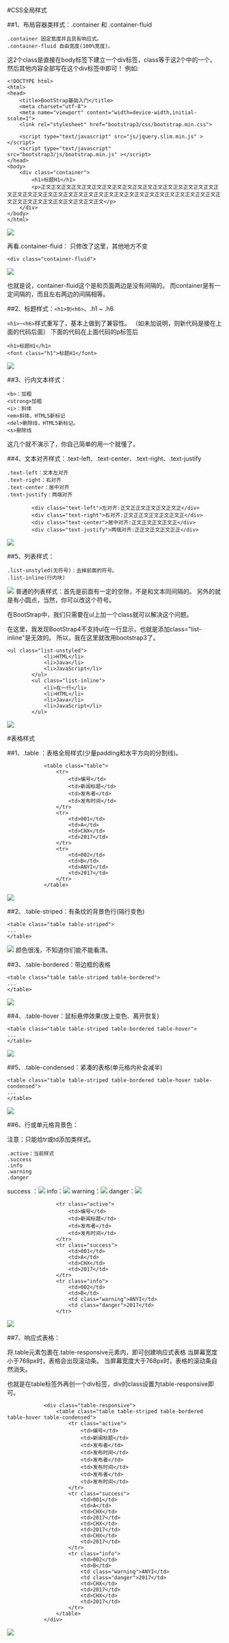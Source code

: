 ﻿


#CSS全局样式

##1、布局容器类样式：.container 和 .container-fluid
```
.container 固定宽度并且具有响应式。
.container-fluid 自由宽度(100%宽度)。
```
这2个class是直接在body标签下建立一个div标签，class等于这2个中的一个。
然后其他内容全部写在这个div标签中即可！
例如:

```
<!DOCTYPE html>
<html>
<head>
	<title>BootStrap基础入门</title>
	<meta charset="utf-8">
	<meta name="viewport" content="width=device-width,initial-scale=1">
	<link rel="stylesheet" href="bootstrap3/css/bootstrap.min.css">
	
	<script type="text/javascript" src="js/jquery.slim.min.js" ></script>
	<script type="text/javascript" src="bootstrap3/js/bootstrap.min.js" ></script>
</head>
<body>
	<div class="container">
		<h1>标题H1</h1>
		<p>正文正文正文正文正文正文正文正文正文正文正文正文正文正文正文正文正文正文正文正文正文正文正文正文正文正文正文正文正文正文正文正文正文正文正文正文正文正文正文正文正文正文正文正文正文正文正文正文</p>
	</div>
</body>
</html>
```

![](http://img.blog.csdn.net/20170117204421502?watermark/2/text/aHR0cDovL2Jsb2cuY3Nkbi5uZXQvcXFfMjY1MjUyMTU=/font/5a6L5L2T/fontsize/400/fill/I0JBQkFCMA==/dissolve/70/gravity/SouthEast)

再看.container-fluid：
只修改了这里，其他地方不变
```
<div class="container-fluid">
```
![](http://img.blog.csdn.net/20170117204538190?watermark/2/text/aHR0cDovL2Jsb2cuY3Nkbi5uZXQvcXFfMjY1MjUyMTU=/font/5a6L5L2T/fontsize/400/fill/I0JBQkFCMA==/dissolve/70/gravity/SouthEast)

也就是说，container-fluid这个是和页面两边是没有间隔的。
而container是有一定间隔的，而且左右两边的间隔相等。


##2、标题样式：`<h1>到<h6>`、.h1 ~ .h6 

`<h1>~<h6>`样式重写了，基本上做到了兼容性。
（如未加说明，则新代码是接在上面的代码后面）
下面的代码在上面代码的p标签后
```
<h1>标题H1</h1>
<font class="h1">标题H1</font>
```

![](http://img.blog.csdn.net/20170117211214000?watermark/2/text/aHR0cDovL2Jsb2cuY3Nkbi5uZXQvcXFfMjY1MjUyMTU=/font/5a6L5L2T/fontsize/400/fill/I0JBQkFCMA==/dissolve/70/gravity/SouthEast)

##3、行内文本样式：

```
<b>：加粗
<strong>加粗
<i>：斜体
<em>斜体，HTML5新标记
<del>删除线，HTML5新标记。
<s>删除线
```
这几个就不演示了，你自己简单的用一个就懂了。

##4、文本对齐样式：.text-left、.text-center、.text-right、.text-justify

```
.text-left：文本左对齐
.text-right：右对齐
.text-center：居中对齐
.text-justify：两端对齐
```

```
		<div class="text-left">左对齐:正文正正文正文正文正文正</div>
		<div class="text-right">右对齐:正文正正文正文正文正文正</div>
		<div class="text-center">居中对齐:正文正文正文正文正</div>
		<div class="text-justify">两端对齐:正正文正文正文正正</div>
```
![](http://img.blog.csdn.net/20170117212440927?watermark/2/text/aHR0cDovL2Jsb2cuY3Nkbi5uZXQvcXFfMjY1MjUyMTU=/font/5a6L5L2T/fontsize/400/fill/I0JBQkFCMA==/dissolve/70/gravity/SouthEast)

##5、列表样式：

```
.list-unstyled(无符号)：去掉前面的符号。
.list-inline(行内块)
```
![](http://img.blog.csdn.net/20170117212715319?watermark/2/text/aHR0cDovL2Jsb2cuY3Nkbi5uZXQvcXFfMjY1MjUyMTU=/font/5a6L5L2T/fontsize/400/fill/I0JBQkFCMA==/dissolve/70/gravity/SouthEast)
普通的列表样式：首先是前面有一定的空隙，不是和文本同间隔的。
另外的就是有小圆点，当然，你可以改这个符号。

在BootStrap中，我们只需要在ul上加一个class就可以解决这个问题。

在这里，我发现BootStrap4不支持ul在一行显示，也就是添加class="list-inline"是无效的。
所以，我在这里就改用bootstrap3了。

```
<ul class="list-unstyled">
			<li>HTML</li>
			<li>Java</li>
			<li>JavaScript</li>
		</ul>
		<ul class="list-inline">
			<li>在一行</li>
			<li>HTML</li>
			<li>Java</li>
			<li>JavaScript</li>
		</ul>
```

![](http://img.blog.csdn.net/20170117220634372?watermark/2/text/aHR0cDovL2Jsb2cuY3Nkbi5uZXQvcXFfMjY1MjUyMTU=/font/5a6L5L2T/fontsize/400/fill/I0JBQkFCMA==/dissolve/70/gravity/SouthEast)


#表格样式

##1、.table ：表格全局样式(少量padding和水平方向的分割线)。

```
			<table class="table">
				<tr>
					<td>编号</td>
					<td>新闻标题</td>
					<td>发布者</td>
					<td>发布时间</td>
				</tr>
				<tr>
					<td>001</td>
					<td>A</td>
					<td>CHX</td>
					<td>2017</td>
				</tr>
				<tr>
					<td>002</td>
					<td>B</td>
					<td>ANYI</td>
					<td>2017</td>
				</tr>
			</table>

```

![](http://img.blog.csdn.net/20170117221032502?watermark/2/text/aHR0cDovL2Jsb2cuY3Nkbi5uZXQvcXFfMjY1MjUyMTU=/font/5a6L5L2T/fontsize/400/fill/I0JBQkFCMA==/dissolve/70/gravity/SouthEast)


##2、.table-striped：有条纹的背景色行(隔行变色)

```
<table class="table table-striped">
...
</table>
```
![](http://img.blog.csdn.net/20170117221158754?watermark/2/text/aHR0cDovL2Jsb2cuY3Nkbi5uZXQvcXFfMjY1MjUyMTU=/font/5a6L5L2T/fontsize/400/fill/I0JBQkFCMA==/dissolve/70/gravity/SouthEast)
颜色很浅，不知道你们能不能看清。

##3、.table-bordered：带边框的表格

```
<table class="table table-striped table-bordered">
...
</table>
```

![](http://img.blog.csdn.net/20170117221315184?watermark/2/text/aHR0cDovL2Jsb2cuY3Nkbi5uZXQvcXFfMjY1MjUyMTU=/font/5a6L5L2T/fontsize/400/fill/I0JBQkFCMA==/dissolve/70/gravity/SouthEast)


##4、.table-hover：鼠标悬停效果(放上变色、离开恢复)

```
<table class="table table-striped table-bordered table-hover">
...
</table>
```

![](http://img.blog.csdn.net/20170117221540447?watermark/2/text/aHR0cDovL2Jsb2cuY3Nkbi5uZXQvcXFfMjY1MjUyMTU=/font/5a6L5L2T/fontsize/400/fill/I0JBQkFCMA==/dissolve/70/gravity/SouthEast)

##5、.table-condensed：紧凑的表格(单元格内补会减半)

```
<table class="table table-striped table-bordered table-hover table-condensed">
...
</table>
```
![](http://img.blog.csdn.net/20170117222421876?watermark/2/text/aHR0cDovL2Jsb2cuY3Nkbi5uZXQvcXFfMjY1MjUyMTU=/font/5a6L5L2T/fontsize/400/fill/I0JBQkFCMA==/dissolve/70/gravity/SouthEast)

##6、行或单元格背景色：

注意：只能给tr或td添加类样式。

```
.active：当前样式
.success 
.info
.warning
.danger
```
success ：![](http://img.blog.csdn.net/20170117222754573?watermark/2/text/aHR0cDovL2Jsb2cuY3Nkbi5uZXQvcXFfMjY1MjUyMTU=/font/5a6L5L2T/fontsize/400/fill/I0JBQkFCMA==/dissolve/70/gravity/SouthEast)
info：![](http://img.blog.csdn.net/20170117222904403?watermark/2/text/aHR0cDovL2Jsb2cuY3Nkbi5uZXQvcXFfMjY1MjUyMTU=/font/5a6L5L2T/fontsize/400/fill/I0JBQkFCMA==/dissolve/70/gravity/SouthEast)
warning：![](http://img.blog.csdn.net/20170117222935395?watermark/2/text/aHR0cDovL2Jsb2cuY3Nkbi5uZXQvcXFfMjY1MjUyMTU=/font/5a6L5L2T/fontsize/400/fill/I0JBQkFCMA==/dissolve/70/gravity/SouthEast)
danger：![](http://img.blog.csdn.net/20170117222943911?watermark/2/text/aHR0cDovL2Jsb2cuY3Nkbi5uZXQvcXFfMjY1MjUyMTU=/font/5a6L5L2T/fontsize/400/fill/I0JBQkFCMA==/dissolve/70/gravity/SouthEast)

```
				<tr class="active">
					<td>编号</td>
					<td>新闻标题</td>
					<td>发布者</td>
					<td>发布时间</td>
				</tr>
				<tr class="success">
					<td>001</td>
					<td>A</td>
					<td>CHX</td>
					<td>2017</td>
				</tr>
				<tr class="info">
					<td>002</td>
					<td>B</td>
					<td class="warning">ANYI</td>
					<td class="danger">2017</td>
				</tr>
```

![](http://img.blog.csdn.net/20170117222651806?watermark/2/text/aHR0cDovL2Jsb2cuY3Nkbi5uZXQvcXFfMjY1MjUyMTU=/font/5a6L5L2T/fontsize/400/fill/I0JBQkFCMA==/dissolve/70/gravity/SouthEast)

##7、响应式表格： 

将.table元素包裹在.table-responsive元素内，即可创建响应式表格
当屏幕宽度小于768px时，表格会出现滚动条。
当屏幕宽度大于768px时，表格的滚动条自然消失。

也就是在table标签外再创一个div标签，div的class设置为table-responsive即可。

```
			<div class="table-responsive">
				<table class="table table-striped table-bordered table-hover table-condensed">
					<tr class="active">
						<td>编号</td>
						<td>新闻标题</td>
						<td>发布者</td>
						<td>发布时间</td>
						<td>发布者</td>
						<td>发布时间</td>
						<td>发布者</td>
						<td>发布时间</td>
					</tr>
					<tr class="success">
						<td>001</td>
						<td>A</td>
						<td>CHX</td>
						<td>2017</td>
						<td>CHX</td>
						<td>2017</td>
						<td>CHX</td>
						<td>2017</td>
					</tr>
					<tr class="info">
						<td>002</td>
						<td>B</td>
						<td class="warning">ANYI</td>
						<td class="danger">2017</td>
						<td>CHX</td>
						<td>2017</td>
						<td>CHX</td>
						<td>2017</td>
					</tr>
				</table>
			</div>
```

![](http://img.blog.csdn.net/20170117223435881?watermark/2/text/aHR0cDovL2Jsb2cuY3Nkbi5uZXQvcXFfMjY1MjUyMTU=/font/5a6L5L2T/fontsize/400/fill/I0JBQkFCMA==/dissolve/70/gravity/SouthEast)



